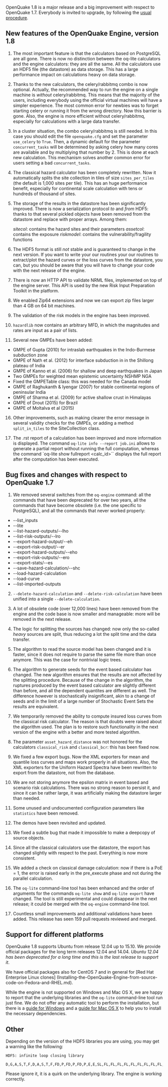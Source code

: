 OpenQuake 1.8 is a major release and a big improvement with respect
to OpenQuake 1.7. Everybody is invited to upgrade,
by following the [usual procedure](Installing-the-OpenQuake-Engine.md).

New features of the OpenQuake Engine, version 1.8
---------------------------------------------------

1. The most important feature is that the calculators based on
PostgreSQL are all gone. There is now no distinction between the oq-lite
calculators and the engine calculators: they are all the same.
All the calculators use an HDF5 file (the datastore) as data
storage. This has a large performance impact on calculations heavy
on data storage.

2. Thanks to the new calculators, the celery/rabbitmq combo is now
optional. Actually, the recommended way to run the engine on a single
machine is *without* celery/rabbitmq. This means that the majority
of the users, including everybody using the official virtual machines
will have a simpler experience. The most common error for newbies was
to forget starting celery or running it from the wrong directory. Now
this barrier is gone. Also, the engine is more efficient without
celery/rabbitmq, especially for calculations with a large data
transfer.

3. In a cluster situation, the combo celery/rabbitmq is still needed. In this
case you should edit the file `openquake.cfg` and
set the parameter `use_celery` to `True`. Then, a dynamic default for the
parameter `concurrent_tasks` will be determined by asking celery how many
cores are available and by multiplying that number by 2. This is done
at each new calculation. This mechanism solves another common error for users
setting a bad `concurrent_tasks`.

4. The classical hazard calculator has been completely rewritten. Now
it automatically splits the site collection in tiles of size
`sites_per_tiles` (the default is 1,000 sites per tile). This has an
huge performance benefit, especially for continental scale calculation
with tens or hundreds of thousand of sites.

5. The storage of the results in the datastore has been significantly
improved. There is now a serialization protocol *to* and *from* HDF5:
thanks to that several pickled objects have been removed from the
datastore and replace with proper arrays. Among them:

   *sitecol*:
     contains the hazard sites and their parameters
   *assetcol*:
     contains the exposure
   *riskmodel*:
     contains the vulnerability/fragility functions

6. The HDF5 format is still *not* stable and is guaranteed
to change in the next version. If you want to write
your our routines your our routines to extract/plot the hazard curves
or the loss curves from the datastore, you can, but you should be
aware that you will have to change your code with the next release
of the engine.

8. There is now an HTTP API to validate NRML files, implemented on top
of the engine server. This API is used by the new Risk Input
Preparation Toolkit in the platform.

8. We enabled Zip64 extensions and now we can export zip files
larger than 4 GB on 64 bit machines.

4. The validation of the risk models in the engine has been
improved.

14. `hazardlib` now contains an arbitrary MFD, in which the magnitudes
and rates are input as a pair of lists.

15. Several new GMPEs have been added:

   + GMPE of Gupta (2010) for intraslab earthquakes in the Indo-Burmese subduction zone
   + GMPE of Nath et al. (2012) for interface subduction in in the Shillong plateau of India
   + GMPE of Kanno et al. (2006) for shallow and deep earthquakes in Japan
   + Two GMPEs for weighted mean epistemic uncertainty NSHMP NGA
   + Fixed the GMPETable class: this was needed for the Canada model
   + GMPE of Raghukanth & Iyengar (2007) for stable continental regions of peninsular India
   + GMPE of Sharma et al. (2009) for active shallow crust in Himalayas
   + GMPE of Drout (2015) for Brazil
   + GMPE of Moltalva et al (2015)

16. Other improvements, such as making clearer the error message
in several validity checks for the GMPEs, or adding a method `split_in_tiles`
to the SiteCollection class.

17. The .rst report of a calculation has been improved and more information is
displayed. The command `oq-lite info --report job.ini` allows to generate
a partial report without running the full computation, whereas the command
`oq-lite show fullreport <calc_id>`` displays the full report after the
computation has been executed.

Bug fixes and changes with respect to OpenQuake 1.7
----------------------------------------------------

1. We removed several switches from the `oq-engine` command:
all the commands that have been deprecated for over two years, all
the commands that have become obsolete (i.e. the one specific
to PostgreSQL), and all the commands that never worked properly:

  + --list_inputs
  + --lite
  + --list-hazard-outputs/--lho
  + --list-risk-outputs/--lro
  + --export-hazard-output/--eh
  + --export-risk-output/--er
  + --export-hazard-outputs/--eho
  + --export-risk-outputs/--ero
  + --export-stats/--es
  + --save-hazard-calculation/--shc
  + --load-hazard-calculation
  + --load-curve
  + --list-imported-outputs

2. `--delete-hazard-calculation` and `--delete-risk-calculation` have
been unified into a single `--delete-calculation`.

3. A lot of obsolete code (over 12,000 lines) have been removed from the engine
and the code base is now smaller and manageable: more will be removed in the
next release.

5. The logic for splitting the sources has changed: now only the so-called
*heavy* sources are split, thus reducing a lot the split time and the
data transfer.

6. The algorithm to read the source model has been changed and it is
faster, since it does not require to parse the same file more
than once anymore. This was the case for nontrivial logic trees.

6. The algorithm to generate seeds for the event based calculator has
changed. The new algorithm ensures that the results are not affected
by the splitting procedure. Because of the change in the algorithm,
the ruptures produced by the event based calculator are slightly
different than before, and all the dependent quantites are different
as well. The difference however is stochastically insignificant, akin
to a change of seeds and in the limit of a large number of Stochastic
Event Sets the results are equivalent.

2. We temporarily removed the ability to compute insured loss curves from
the classical risk calculator. The reason is that doubts were
raised about the algorithm used. The plan is to restore such functionality
in the next version of the engine with a better and more tested algorithm.

3. The parameter `asset_hazard_distance` was not honored for the
calculators `classical_risk` and `classical_bcr`: this has been
fixed now.

18. We fixed a few export bugs. Now the XML exporters for mean and
quantile loss curves and maps work properly in all situations. Also,
the XML exporters for the Uniform Hazard Spectra have been rewritten
to export from the datastore, not from the database.

6. We are not storing anymore the epsilon matrix in event based and
scenario risk calculations. There was no strong reason to persist it,
and since it can be rather large, it was artificially making the
datastore larger than needed.

8. Some unused and undocumented configuration parameters like `statistics`
have been removed.

9. The demos have been revisited and updated.

11. We fixed a subtle bug that made it impossible to make a deepcopy
of source objects.

12. Since all the classical calculators use the datastore, the
export has changed slightly with respect to the past. Everything
is now more consistent.

13. We added a check on classical damage calculation: now if there is
a PoE = 1, the error is raised early in the pre_execute phase and not
during the parallel calculation.

14. The `oq-lite` command-line tool has been enhanced and the order of
arguments for the commands `oq-lite show` and `oq-lite export` have changed.
The tool is still experimental and could disappear in the next release;
it could be merged with the `oq-engine` command-line tool.

19. Countless small improvements and additional validations have been
added. This release has seen 159 pull requests reviewed and merged.

Support for different platforms
----------------------------------------------------

OpenQuake 1.8 supports Ubuntu from release 12.04 up to 15.10.  We
provide official packages for the long term releases 12.04 and 14.04.
*Ubuntu 12.04 has been deprecated for a long time and this is the last
release to support it*.

We have official packages also for CentOS 7
and in general for [Red Hat Enterprise Linux clones]
(Installing-the-OpenQuake-Engine-from-source-code-on-Fedora-and-RHEL.md).

While the engine is not supported on Windows and Mac OS X, we are
happy to report that the underlying libraries and the
`oq-lite` command-line tool run just fine. We do not offer
any automatic tool to perform the installation, but there is
a [guide for Windows](Installing-OQ-Lite-on-Windows.md) and
a [guide for Mac OS X](Installing-OQ-Lite-on-MacOS.md) to help you
to install the necessary dependencies.

Other
------

Depending on the version of the HDF5 libraries you are using,
you may get a warning like the following:

```
HDF5: infinite loop closing library
      D,G,A,S,T,F,D,A,S,T,F,FD,P,FD,P,FD,P,E,E,SL,FL,FL,FL,FL,FL,FL,FL,FL,FL,FL,FL,FL,FL,FL,FL,FL,FL,FL,FL,FL,FL,FL,FL,FL,FL,FL,FL,FL,FL,FL,FL,FL,FL,FL,FL,FL,FL,FL,FL,FL,FL,FL,FL,FL,FL,FL,FL,FL,FL,FL,FL,FL,FL,FL,FL,FL,FL,FL,FL,FL,FL,FL,FL,FL,FL,FL,FL,FL,FL,FL,FL,FL,FL,FL,FL,FL,FL,FL,FL,FL,FL,FL,FL,FL,FL,FL,FL,FL,FL,FL,FL
```

Please ignore it, it is a quirk on the underlying library. The engine
is working correctly.
